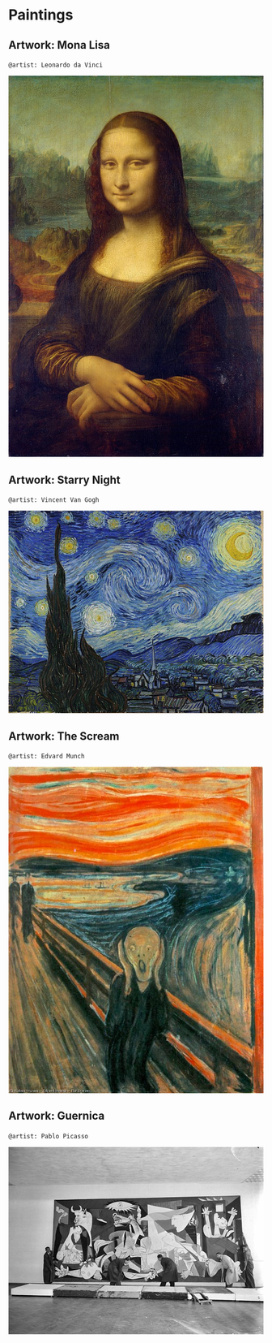 # Paintings

## Artwork: Mona Lisa

`@artist: Leonardo da Vinci`

![](medias/painting-mona-lisa.png)


## Artwork: Starry Night

`@artist: Vincent Van Gogh`

![](medias/painting-starry-night.png)


## Artwork: The Scream

`@artist: Edvard Munch`

![](medias/painting-the-scream.png)


## Artwork: Guernica

`@artist: Pablo Picasso`

![](medias/painting-guernica.png)

